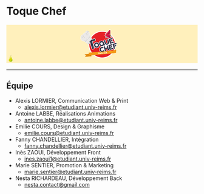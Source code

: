 # Toque Chef

![Image de présentation de Toque Chef](./.README_files/header2.png)

---

## Équipe

- Alexis LORMIER, Communication Web & Print
    - <alexis.lormier@etudiant.univ-reims.fr>
- Antoine LABBE, Réalisations Animations
    - <antoine.labbe@etudiant.univ-reims.fr>
- Emilie COURS, Design & Graphisme
    - <emilie.cours@etudiant.univ-reims.fr>
- Fanny CHANDELLIER, Intégration
    - <fanny.chandellier@etudiant.univ-reims.fr>
- Inès ZAOUI, Développement Front
    - <ines.zaoui1@etudiant.univ-reims.fr>
- Marie SENTIER, Promotion & Marketing 
    - <marie.sentier@etudiant.univ-reims.fr>
- Nesta RICHARDEAU, Développement Back
    - <nesta.contact@gmail.com>